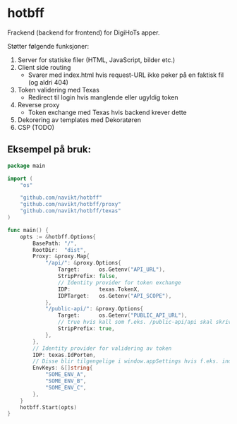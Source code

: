 # hotbff

Frackend (backend for frontend) for DigiHoTs apper.

Støtter følgende funksjoner:
1. Server for statiske filer (HTML, JavaScript, bilder etc.)
2. Client side routing
    * Svarer med index.html hvis request-URL ikke peker på en faktisk fil (og aldri 404)
3. Token validering med Texas
    * Redirect til login hvis manglende eller ugyldig token
4. Reverse proxy
    * Token exchange med Texas hvis backend krever dette
5. Dekorering av templates med Dekoratøren
6. CSP (TODO)

## Eksempel på bruk:
```go
package main

import (
	"os"

	"github.com/navikt/hotbff"
	"github.com/navikt/hotbff/proxy"
	"github.com/navikt/hotbff/texas"
)

func main() {
	opts := &hotbff.Options{
		BasePath: "/",
		RootDir:  "dist",
		Proxy: &proxy.Map{
			"/api/": &proxy.Options{
				Target:      os.Getenv("API_URL"),
				StripPrefix: false,
                // Identity provider for token exchange
				IDP:         texas.TokenX,
				IDPTarget:   os.Getenv("API_SCOPE"),
			},
			"/public-api/": &proxy.Options{
				Target:      os.Getenv("PUBLIC_API_URL"),
                // true hvis kall som f.eks. /public-api/api skal skrives om til bare /api mot backend.
				StripPrefix: true,
			},
		},
        // Identity provider for validering av token
		IDP: texas.IdPorten,
        // Disse blir tilgengelige i window.appSettings hvis f.eks. index.html laster inn /{BasePath}/settings.js
		EnvKeys: &[]string{
            "SOME_ENV_A",
            "SOME_ENV_B",
            "SOME_ENV_C",
		},
	}
	hotbff.Start(opts)
}
```
